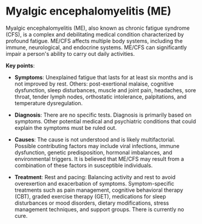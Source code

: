[//]: # (
source: gpt-3 + jph editing
abbr: ME
tags: diagnoses
)

# Myalgic encephalomyelitis (ME)

Myalgic encephalomyelitis (ME), also known as chronic fatigue syndrome (CFS), is a complex and debilitating medical condition characterized by profound fatigue. ME/CFS affects multiple body systems, including the immune, neurological, and endocrine systems. ME/CFS can significantly impair a person's ability to carry out daily activities.

**Key points**:

* **Symptoms**: Unexplained fatigue that lasts for at least six months and is not improved by rest. Others: post-exertional malaise, cognitive dysfunction, sleep disturbances, muscle and joint pain, headaches, sore throat, tender lymph nodes, orthostatic intolerance, palpitations, and temperature dysregulation.

* **Diagnosis**: There are no specific tests. Diagnosis is primarily based on symptoms. Other potential medical and psychiatric conditions that could explain the symptoms must be ruled out.

* **Causes**: The cause is not understood and is likely multifactorial. Possible contributing factors may include viral infections, immune dysfunction, genetic predisposition, hormonal imbalances, and environmental triggers. It is believed that ME/CFS may result from a combination of these factors in susceptible individuals.

* **Treatment**: Rest and pacing: Balancing activity and rest to avoid overexertion and exacerbation of symptoms. Symptom-specific treatments such as pain management, cognitive behavioral therapy (CBT), graded exercise therapy (GET), medications for sleep disturbances or mood disorders, dietary modifications, stress management techniques, and support groups. There is currently no cure.
